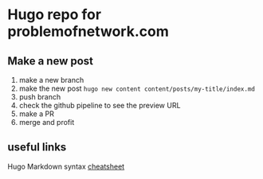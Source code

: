 # Hugo repo for problemofnetwork.com

## Make a new post

1. make a new branch
2. make the new post `hugo new content content/posts/my-title/index.md`
3. push branch
4. check the github pipeline to see the preview URL
5. make a PR
6. merge and profit

## useful links

Hugo Markdown syntax [cheatsheet](https://whungeewheengee.com/tech_stuff/markdown-syntax/#blockquotes)